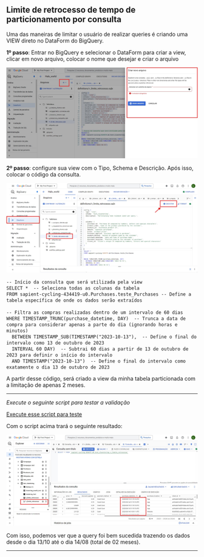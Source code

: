 ## Limite de retrocesso de tempo de particionamento por consulta

Uma das maneiras de limitar o usuário de realizar queries é criando uma VIEW direto no DataForm do BigQuery.

**1º passo**: Entrar no BigQuery e selecionar o DataForm para criar a view, clicar em novo arquivo, colocar o nome que desejar e criar o arquivo

![criando_a_view](img/criacao_da_view.jpg)

**2º passo**: configure sua view com o Tipo, Schema e Descrição. Após isso, colocar o código da consulta. 

![view](img/view.jpg)

```
-- Início da consulta que será utilizada pela view
SELECT *  -- Seleciona todas as colunas da tabela
FROM sapient-cycling-434419-u0.Purchases.teste_Purchases -- Define a tabela específica de onde os dados serão extraídos

-- Filtra as compras realizadas dentro de um intervalo de 60 dias
WHERE TIMESTAMP_TRUNC(purchase_datetime, DAY)  -- Trunca a data de compra para considerar apenas a parte do dia (ignorando horas e minutos)
  BETWEEN TIMESTAMP_SUB(TIMESTAMP("2023-10-13"),  -- Define o final do intervalo como 13 de outubro de 2023
  INTERVAL 60 DAY)  -- Subtrai 60 dias a partir de 13 de outubro de 2023 para definir o início do intervalo
  AND TIMESTAMP("2023-10-13")  -- Define o final do intervalo como exatamente o dia 13 de outubro de 2023

```

A partir desse código, será criado a view da minha tabela particionada com a limitação de apenas 2 meses.

---------------------------------------------------------------------------------------------------

*Execute o seguinte script para testar a validação*

[Execute esse script para teste](script/query.sql)

Com o script acima trará o seguinte resultado:

![resultado](img/resultado.jpg)

Com isso, podemos ver que a query foi bem sucedida trazendo os dados desde o dia 13/10 até o dia 14/08 (total de 02 meses).





---------------------------------------------------------------------------------------------------